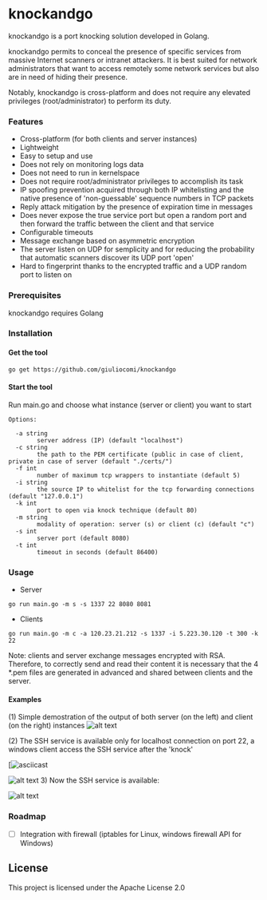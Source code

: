 # knockandgo

knockandgo is a port knocking solution developed in Golang.

knockandgo permits to conceal the presence of specific services from massive Internet scanners or intranet attackers.
It is best suited for network administrators that want to access remotely some network services but also are in need of hiding their presence. 

Notably, knockandgo is cross-platform and does not require any elevated privileges (root/administrator) to perform its duty.

### Features
- Cross-platform (for both clients and server instances)
- Lightweight
- Easy to setup and use
- Does not rely on monitoring logs data
- Does not need to run in kernelspace
- Does not require root/administrator privileges to accomplish its task
- IP spoofing prevention acquired through both IP whitelisting and the native presence of 'non-guessable' sequence numbers in TCP packets
- Reply attack mitigation by the presence of expiration time in messages
- Does never expose the true service port but open a random port and then forward the traffic between the client and that service
- Configurable timeouts
- Message exchange based on asymmetric encryption
- The server listen on UDP for semplicity and for reducing the probability that automatic scanners discover its UDP port 'open' 
- Hard to fingerprint thanks to the encrypted traffic and a UDP random port to listen on

### Prerequisites

knockandgo requires Golang

### Installation
#### Get the tool
```
go get https://github.com/giuliocomi/knockandgo
```
#### Start the tool
Run main.go and choose what instance (server or client) you want to start

```
Options:

  -a string
        server address (IP) (default "localhost")
  -c string
        the path to the PEM certificate (public in case of client, private in case of server (default "./certs/")
  -f int
        number of maximum tcp wrappers to instantiate (default 5)
  -i string
        the source IP to whitelist for the tcp forwarding connections (default "127.0.0.1")
  -k int
        port to open via knock technique (default 80)
  -m string
        modality of operation: server (s) or client (c) (default "c")
  -s int
        server port (default 8080)
  -t int
        timeout in seconds (default 86400)
```

### Usage

- Server
```
go run main.go -m s -s 1337 22 8080 8081
```
- Clients
```
go run main.go -m c -a 120.23.21.212 -s 1337 -i 5.223.30.120 -t 300 -k 22
```

Note: clients and server exchange messages encrypted with RSA. Therefore, to correctly send and read their content it is necessary that the 4 \*.pem files are generated in advanced and shared between clients and the server.

#### Examples

(1) Simple demostration of the output of both server (on the left) and client (on the right) instances
![alt text](https://imgur.com/h0WZ62C.png)

(2) The SSH service is available only for localhost connection on port 22, a windows client access the SSH service after the 'knock'

[![asciicast](https://asciinema.org/a/a6UMXFvBjwxsQPxLTUk3031RU)

![alt text](https://imgur.com/e6Aus85.png)
3) Now the SSH service is available:

![alt text](https://imgur.com/tvPRRR0.png)

### Roadmap
* [ ] Integration with firewall (iptables for Linux, windows firewall API for Windows)
    
## License

This project is licensed under the Apache License 2.0
